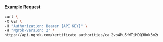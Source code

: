 <!-- Code generated for API Clients. DO NOT EDIT. -->
#### Example Request
```bash
curl \
-X GET \
-H "Authorization: Bearer {API_KEY}" \
-H "Ngrok-Version: 2" \
https://api.ngrok.com/certificate_authorities/ca_2vo4Mu5nWTiMDQ3Hok5m2niOCJv
